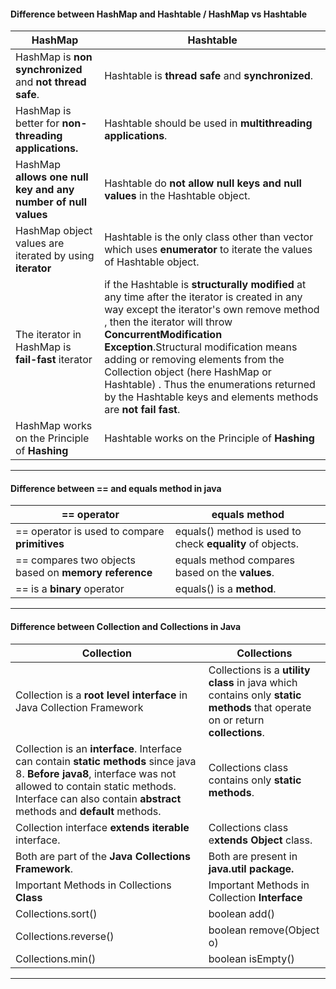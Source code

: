 ####  Difference between HashMap and Hashtable / HashMap vs Hashtable  

| HashMap  | Hashtable  |
| ------------ | ------------ |
| HashMap is **non synchronized** and **not thread safe**. |Hashtable is **thread safe** and **synchronized**.
HashMap is better for **non-threading applications.**| Hashtable should be used in **multithreading applications**.
 HashMap **allows one null key and any number of null values**|Hashtable do **not allow null keys and null values** in the Hashtable object.
 HashMap object values are iterated by using **iterator** |Hashtable is the only class other than vector which uses **enumerator** to iterate the values of Hashtable object.
 The iterator in HashMap is **fail-fast** iterator | if the Hashtable is **structurally modified** at any time after the iterator is created in any way except the iterator's own remove method , then the iterator will throw **ConcurrentModification Exception**.Structural modification means adding or removing elements from the Collection object (here HashMap or Hashtable) . Thus the enumerations returned by the Hashtable keys and elements methods are **not fail fast**.
HashMap  works on the Principle of **Hashing** |Hashtable   works on the Principle of **Hashing** 

------------



#### Difference between == and equals method in java

| == operator   |  equals method  |
| ------------ | ------------ |
|  == operator is used to compare **primitives**  |  equals() method is used to check **equality** of objects. |
== compares two objects based on **memory reference**|equals method compares based on the **values**.
== is a **binary** operator| equals() is a **method**.

------------


#### Difference between Collection and Collections in Java
| Collection  |  Collections |
| ------------ | ------------ |
| Collection is a **root level interface** in Java Collection Framework   |  Collections is a **utility class** in java which contains only **static methods** that operate on or return **collections**. |
Collection is an **interface**. Interface can contain **static methods** since java 8. **Before java8**, interface was not allowed to contain static methods. Interface can also contain **abstract** methods and **default** methods.|Collections class contains only **static methods**.
Collection interface **extends** **iterable** interface.|Collections class e**xtends Object** class.
Both are part of the **Java Collections Framework**.|Both are present in **java.util package.**
Important Methods in Collections **Class** |Important Methods in Collection **Interface** 
Collections.sort()|boolean add()
Collections.reverse()|boolean remove(Object o)
Collections.min()|boolean isEmpty()

------------



